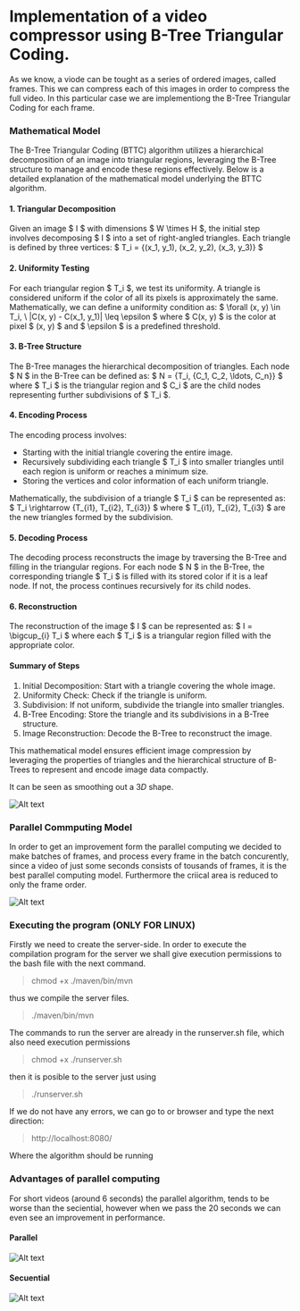 
# Implementation of a video compressor using B-Tree Triangular Coding.


As we know, a viode can be tought as a series of 
ordered images, called frames. This we can compress each of this images in order to compress
the full video. In this particular case we are implementiong the B-Tree Triangular Coding for 
each frame.

### Mathematical Model

The B-Tree Triangular Coding (BTTC) algorithm utilizes a hierarchical decomposition of an image into triangular regions, leveraging the B-Tree structure to manage and encode these regions effectively. Below is a detailed explanation of the mathematical model underlying the BTTC algorithm.

#### 1. Triangular Decomposition

Given an image $ I $ with dimensions $ W \times H $, the initial step involves decomposing $ I $ into a set of right-angled triangles. Each triangle is defined by three vertices:
$ T_i = \{(x_1, y_1), (x_2, y_2), (x_3, y_3)\} $

#### 2. Uniformity Testing

For each triangular region $ T_i $, we test its uniformity. A triangle is considered uniform if the color of all its pixels is approximately the same. Mathematically, we can define a uniformity condition as:
$ \forall (x, y) \in T_i, \ |C(x, y) - C(x_1, y_1)| \leq \epsilon $
where $ C(x, y) $ is the color at pixel $ (x, y) $ and $ \epsilon $ is a predefined threshold.

#### 3. B-Tree Structure

The B-Tree manages the hierarchical decomposition of triangles. Each node $ N $ in the B-Tree can be defined as:
$ N = \{T_i, \{C_1, C_2, \ldots, C_n\}\} $
where $ T_i $ is the triangular region and $ C_i $ are the child nodes representing further subdivisions of $ T_i $.

#### 4. Encoding Process

The encoding process involves:
- Starting with the initial triangle covering the entire image.
- Recursively subdividing each triangle $ T_i $ into smaller triangles until each region is uniform or reaches a minimum size.
- Storing the vertices and color information of each uniform triangle.

Mathematically, the subdivision of a triangle $ T_i $ can be represented as:
$ T_i \rightarrow \{T_{i1}, T_{i2}, T_{i3}\} $
where $ T_{i1}, T_{i2}, T_{i3} $ are the new triangles formed by the subdivision.


#### 5. Decoding Process

The decoding process reconstructs the image by traversing the B-Tree and filling in the triangular regions. For each node $ N $ in the B-Tree, the corresponding triangle $ T_i $ is filled with its stored color if it is a leaf node. If not, the process continues recursively for its child nodes.

#### 6. Reconstruction

The reconstruction of the image $ I $ can be represented as:
$ I = \bigcup_{i} T_i $
where each $ T_i $ is a triangular region filled with the appropriate color.

#### Summary of Steps

1. Initial Decomposition: Start with a triangle covering the whole image.
2. Uniformity Check: Check if the triangle is uniform.
3. Subdivision: If not uniform, subdivide the triangle into smaller triangles.
4. B-Tree Encoding: Store the triangle and its subdivisions in a B-Tree structure.
5. Image Reconstruction: Decode the B-Tree to reconstruct the image.

This mathematical model ensures efficient image compression by leveraging the properties of triangles and the hierarchical structure of B-Trees to represent and encode image data compactly.
    

It can be seen as smoothing out a $3D$ shape.


![Alt text](./img/example.jpeg "image")



### Parallel Commputing Model

In order to get an improvement form the parallel 
computing we decided to make batches of frames, 
and process every frame in the batch concurently, 
since a video of just some seconds consists of 
tousands of frames, it is the best parallel 
computing model. Furthermore the criical area is reduced 
to only the frame order.


![Alt text](./img/paralleldiagram.png "image")


### Executing the program (ONLY FOR LINUX)

Firstly we need to create the server-side.
In order to execute the compilation program for the server we shall give 
execution permissions to the bash file with the next command.

> chmod +x ./maven/bin/mvn

thus we compile the server files.

> ./maven/bin/mvn

The commands to run the server are already in the runserver.sh file, which also need execution permissions

> chmod +x ./runserver.sh

then it is posible to the server just using

> ./runserver.sh

If we do not have any errors, we can go to or browser and type the next direction: 

> http://localhost:8080/

Where the algorithm should be running



### Advantages of parallel computing


For short videos (around 6 seconds) the parallel algorithm, tends to 
be worse than the seciential, however when we pass the 20 seconds we can even see an improvement in performance.


#### Parallel
![Alt text](./img/sec.png "image")


#### Secuential
![Alt text](./img/par.png "image")


